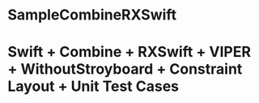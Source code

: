 # SampleCombineRXSwift
# Swift + Combine + RXSwift + VIPER + WithoutStroyboard + Constraint Layout + Unit Test Cases
